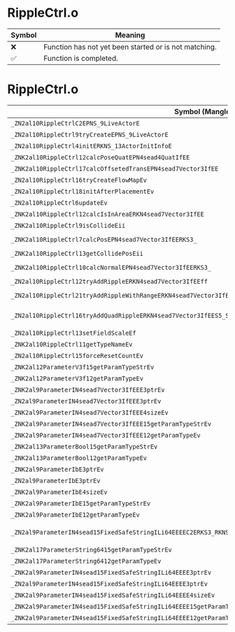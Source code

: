 # RippleCtrl.o
| Symbol | Meaning 
| ------------- | ------------- 
| :x: | Function has not yet been started or is not matching. 
| :white_check_mark: | Function is completed. 


# RippleCtrl.o
| Symbol (Mangled) | Symbol (Demangled) | Decompiled? |
| ------------- |  ------------- | ------------- |
| `_ZN2al10RippleCtrlC2EPNS_9LiveActorE` | `al::RippleCtrl::RippleCtrl(al::LiveActor *)` | :white_check_mark: |
| `_ZN2al10RippleCtrl9tryCreateEPNS_9LiveActorE` | `al::RippleCtrl::tryCreate(al::LiveActor *)` | :white_check_mark: |
| `_ZN2al10RippleCtrl4initERKNS_13ActorInitInfoE` | `al::RippleCtrl::init(al::ActorInitInfo const&)` | :white_check_mark: |
| `_ZNK2al10RippleCtrl12calcPoseQuatEPN4sead4QuatIfEE` | `al::RippleCtrl::calcPoseQuat(sead::Quat<float> *)const` | :white_check_mark: |
| `_ZNK2al10RippleCtrl17calcOffsetedTransEPN4sead7Vector3IfEE` | `al::RippleCtrl::calcOffsetedTrans(sead::Vector3<float> *)const` | :white_check_mark: |
| `_ZN2al10RippleCtrl16tryCreateFlowMapEv` | `al::RippleCtrl::tryCreateFlowMap(void)` | :white_check_mark: |
| `_ZN2al10RippleCtrl18initAfterPlacementEv` | `al::RippleCtrl::initAfterPlacement(void)` | :white_check_mark: |
| `_ZN2al10RippleCtrl6updateEv` | `al::RippleCtrl::update(void)` | :white_check_mark: |
| `_ZNK2al10RippleCtrl12calcIsInAreaERKN4sead7Vector3IfEE` | `al::RippleCtrl::calcIsInArea(sead::Vector3<float> const&)const` | :white_check_mark: |
| `_ZNK2al10RippleCtrl9isCollideEii` | `al::RippleCtrl::isCollide(int,int)const` | :white_check_mark: |
| `_ZNK2al10RippleCtrl7calcPosEPN4sead7Vector3IfEERKS3_` | `al::RippleCtrl::calcPos(sead::Vector3<float> *,sead::Vector3<float> const&)const` | :white_check_mark: |
| `_ZNK2al10RippleCtrl13getCollidePosEii` | `al::RippleCtrl::getCollidePos(int,int)const` | :white_check_mark: |
| `_ZNK2al10RippleCtrl10calcNormalEPN4sead7Vector3IfEERKS3_` | `al::RippleCtrl::calcNormal(sead::Vector3<float> *,sead::Vector3<float> const&)const` | :white_check_mark: |
| `_ZN2al10RippleCtrl12tryAddRippleERKN4sead7Vector3IfEEff` | `al::RippleCtrl::tryAddRipple(sead::Vector3<float> const&,float,float)` | :white_check_mark: |
| `_ZN2al10RippleCtrl21tryAddRippleWithRangeERKN4sead7Vector3IfEEffff` | `al::RippleCtrl::tryAddRippleWithRange(sead::Vector3<float> const&,float,float,float,float)` | :white_check_mark: |
| `_ZN2al10RippleCtrl16tryAddQuadRippleERKN4sead7Vector3IfEES5_S5_S5_f` | `al::RippleCtrl::tryAddQuadRipple(sead::Vector3<float> const&,sead::Vector3<float> const&,sead::Vector3<float> const&,sead::Vector3<float> const&,float)` | :white_check_mark: |
| `_ZN2al10RippleCtrl13setFieldScaleEf` | `al::RippleCtrl::setFieldScale(float)` | :white_check_mark: |
| `_ZNK2al10RippleCtrl11getTypeNameEv` | `al::RippleCtrl::getTypeName(void)const` | :white_check_mark: |
| `_ZN2al10RippleCtrl15forceResetCountEv` | `al::RippleCtrl::forceResetCount(void)` | :white_check_mark: |
| `_ZNK2al12ParameterV3f15getParamTypeStrEv` | `al::ParameterV3f::getParamTypeStr(void)const` | :white_check_mark: |
| `_ZNK2al12ParameterV3f12getParamTypeEv` | `al::ParameterV3f::getParamType(void)const` | :white_check_mark: |
| `_ZNK2al9ParameterIN4sead7Vector3IfEEE3ptrEv` | `al::Parameter<sead::Vector3<float>>::ptr(void)const` | :white_check_mark: |
| `_ZN2al9ParameterIN4sead7Vector3IfEEE3ptrEv` | `al::Parameter<sead::Vector3<float>>::ptr(void)` | :white_check_mark: |
| `_ZNK2al9ParameterIN4sead7Vector3IfEEE4sizeEv` | `al::Parameter<sead::Vector3<float>>::size(void)const` | :white_check_mark: |
| `_ZNK2al9ParameterIN4sead7Vector3IfEEE15getParamTypeStrEv` | `al::Parameter<sead::Vector3<float>>::getParamTypeStr(void)const` | :white_check_mark: |
| `_ZNK2al9ParameterIN4sead7Vector3IfEEE12getParamTypeEv` | `al::Parameter<sead::Vector3<float>>::getParamType(void)const` | :white_check_mark: |
| `_ZNK2al13ParameterBool15getParamTypeStrEv` | `al::ParameterBool::getParamTypeStr(void)const` | :white_check_mark: |
| `_ZNK2al13ParameterBool12getParamTypeEv` | `al::ParameterBool::getParamType(void)const` | :white_check_mark: |
| `_ZNK2al9ParameterIbE3ptrEv` | `al::Parameter<bool>::ptr(void)const` | :white_check_mark: |
| `_ZN2al9ParameterIbE3ptrEv` | `al::Parameter<bool>::ptr(void)` | :white_check_mark: |
| `_ZNK2al9ParameterIbE4sizeEv` | `al::Parameter<bool>::size(void)const` | :white_check_mark: |
| `_ZNK2al9ParameterIbE15getParamTypeStrEv` | `al::Parameter<bool>::getParamTypeStr(void)const` | :white_check_mark: |
| `_ZNK2al9ParameterIbE12getParamTypeEv` | `al::Parameter<bool>::getParamType(void)const` | :white_check_mark: |
| `_ZN2al9ParameterIN4sead15FixedSafeStringILi64EEEEC2ERKS3_RKNS1_14SafeStringBaseIcEESA_SA_PNS_12ParameterObjEb` | `al::Parameter<sead::FixedSafeString<64>>::Parameter(sead::FixedSafeString<64> const&,sead::SafeStringBase<char> const&,sead::SafeStringBase<char> const&,sead::SafeStringBase<char> const&,al::ParameterObj *,bool)` | :white_check_mark: |
| `_ZNK2al17ParameterString6415getParamTypeStrEv` | `al::ParameterString64::getParamTypeStr(void)const` | :white_check_mark: |
| `_ZNK2al17ParameterString6412getParamTypeEv` | `al::ParameterString64::getParamType(void)const` | :white_check_mark: |
| `_ZNK2al9ParameterIN4sead15FixedSafeStringILi64EEEE3ptrEv` | `al::Parameter<sead::FixedSafeString<64>>::ptr(void)const` | :white_check_mark: |
| `_ZN2al9ParameterIN4sead15FixedSafeStringILi64EEEE3ptrEv` | `al::Parameter<sead::FixedSafeString<64>>::ptr(void)` | :white_check_mark: |
| `_ZNK2al9ParameterIN4sead15FixedSafeStringILi64EEEE4sizeEv` | `al::Parameter<sead::FixedSafeString<64>>::size(void)const` | :white_check_mark: |
| `_ZNK2al9ParameterIN4sead15FixedSafeStringILi64EEEE15getParamTypeStrEv` | `al::Parameter<sead::FixedSafeString<64>>::getParamTypeStr(void)const` | :white_check_mark: |
| `_ZNK2al9ParameterIN4sead15FixedSafeStringILi64EEEE12getParamTypeEv` | `al::Parameter<sead::FixedSafeString<64>>::getParamType(void)const` | :white_check_mark: |

